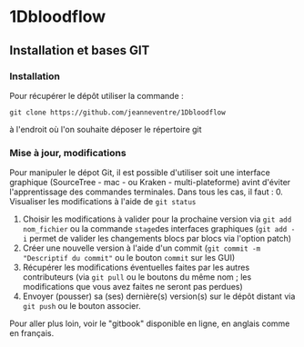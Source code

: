 # 1Dbloodflow
## Installation et bases GIT

### Installation
Pour récupérer le dépôt utiliser la commande :
```
git clone https://github.com/jeanneventre/1Dbloodflow
```
à l'endroit où l'on souhaite déposer le répertoire git 
 
### Mise à jour, modifications
Pour manipuler le dépot Git, il est possible d'utiliser soit une interface graphique (SourceTree - mac - ou Kraken - multi-plateforme) avint d'éviter l'apprentissage des commandes terminales.
Dans tous les cas, il faut :
0. Visualiser les modifications à l'aide de `git status`
1. Choisir les modifications à valider pour la prochaine version via `git add nom_fichier` ou la commande `stage`des interfaces graphiques (`git add -i` permet de valider les changements blocs par blocs via l'option patch)
2. Créer une nouvelle version à l'aide d'un commit (`git commit -m "Descriptif du commit"` ou le bouton `commit` sur les GUI)
3. Récupérer les modifications éventuelles faites par les autres contributeurs (via `git pull` ou le boutons du même nom ; les modifications que vous avez faites ne seront pas perdues)
4. Envoyer (pousser) sa (ses) dernière(s) version(s) sur le dépôt distant via `git push` ou le bouton associer.

Pour aller plus loin, voir le "gitbook" disponible en ligne, en anglais comme en français.
